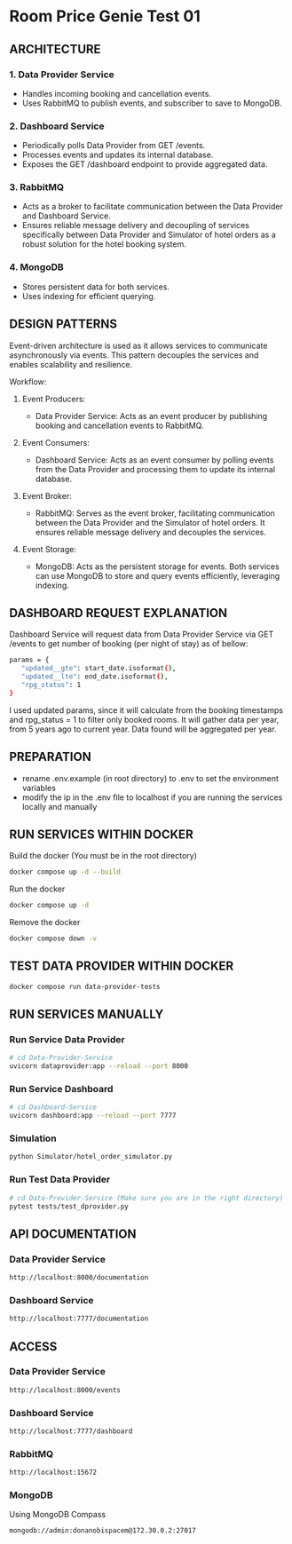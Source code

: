 # Room Price Genie Test 01
## ARCHITECTURE
### 1. Data Provider Service

- Handles incoming booking and cancellation events.
- Uses RabbitMQ to publish events, and subscriber to save to MongoDB.

### 2. Dashboard Service

- Periodically polls Data Provider from GET /events.
- Processes events and updates its internal database.
- Exposes the GET /dashboard endpoint to provide aggregated data.

### 3. RabbitMQ

- Acts as a broker to facilitate communication between the Data Provider and Dashboard Service.
- Ensures reliable message delivery and decoupling of services specifically between Data Provider and Simulator of hotel orders as a robust solution for the hotel booking system.

### 4. MongoDB
- Stores persistent data for both services.
- Uses indexing for efficient querying.

## DESIGN PATTERNS
Event-driven architecture is used as it allows services to communicate asynchronously via events. This pattern decouples the services and enables scalability and resilience.

Workflow:
1. Event Producers:
   - Data Provider Service: Acts as an event producer by publishing booking and cancellation events to RabbitMQ.

2. Event Consumers:
   - Dashboard Service: Acts as an event consumer by polling events from the Data Provider and processing them to update its internal database.

3. Event Broker:
   - RabbitMQ: Serves as the event broker, facilitating communication between the Data Provider and the Simulator of hotel orders. It ensures reliable message delivery and decouples the services.

4. Event Storage:
   - MongoDB: Acts as the persistent storage for events. Both services can use MongoDB to store and query events efficiently, leveraging indexing.

## DASHBOARD REQUEST EXPLANATION
Dashboard Service will request data from Data Provider Service via GET /events to get number of booking (per night of stay) as of bellow:
```bash
params = {
   "updated__gte": start_date.isoformat(),
   "updated__lte": end_date.isoformat(),
   "rpg_status": 1
}
```
I used updated params, since it will calculate from the booking timestamps and rpg_status = 1 to filter only booked rooms. It will gather data per year, from 5 years ago to current year. Data found will be aggregated per year.

## PREPARATION
- rename .env.example (in root directory) to .env to set the environment variables
- modify the ip in the .env file to localhost if you are running the services locally and manually

## RUN SERVICES WITHIN DOCKER
Build the docker (You must be in the root directory)
```bash
docker compose up -d --build
```

Run the docker
```bash
docker compose up -d
```

Remove the docker
```bash
docker compose down -v
```

## TEST DATA PROVIDER WITHIN DOCKER
```bash
docker compose run data-provider-tests
```

## RUN SERVICES MANUALLY
### Run Service Data Provider
```bash
# cd Data-Provider-Service
uvicorn dataprovider:app --reload --port 8000
```

### Run Service Dashboard
```bash
# cd Dashboard-Service
uvicorn dashboard:app --reload --port 7777
```

### Simulation
```bash
python Simulator/hotel_order_simulator.py
```

### Run Test Data Provider
```bash
# cd Data-Provider-Service (Make sure you are in the right directory)
pytest tests/test_dprovider.py
```

## API DOCUMENTATION
### Data Provider Service
```bash
http://localhost:8000/documentation
```

### Dashboard Service
```bash
http://localhost:7777/documentation
```  

## ACCESS
### Data Provider Service
```bash
http://localhost:8000/events
```

### Dashboard Service
```bash
http://localhost:7777/dashboard
```

### RabbitMQ
```bash
http://localhost:15672
```

### MongoDB
Using MongoDB Compass
```bash
mongodb://admin:donanobispacem@172.30.0.2:27017
```